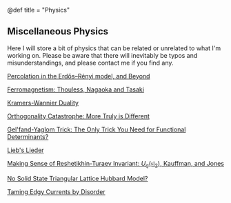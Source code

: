 @def title = "Physics"

## Miscellaneous Physics

Here I will store a bit of physics that can be related or unrelated to what I'm working on. Please be aware that there will inevitably be typos and misunderstandings, and please contact me if you find any.

[Percolation in the Erdős–Rényi model, and Beyond](/physics/percolation/)

[Ferromagnetism: Thouless, Nagaoka and Tasaki](/physics/ferromagnetism)

[Kramers-Wannier Duality](/physics/KW)

[Orthogonality Catastrophe: More Truly is Different](/physics/orthogonalitycatastrophe)

[Gel'fand-Yaglom Trick: The Only Trick You Need for Functional Determinants?](/physics/Gel'fand-Yaglom)

[Lieb's Lieder](/physics/Lieb)

[Making Sense of Reshetikhin-Turaev Invariant: $U_q(\mathfrak{sl}_2)$, Kauffman, and Jones](/physics/Reshetikhin-Turaev)

[No Solid State Triangular Lattice Hubbard Model?](/physics/no_triangular_Hubbard)

[Taming Edgy Currents by Disorder](/physics/Kane-Fisher-Polchinski)